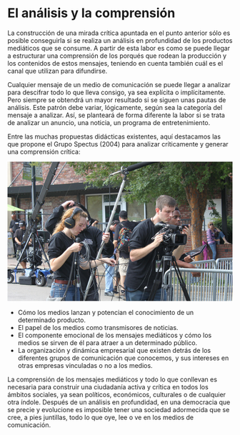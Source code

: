 # El análisis y la comprensión

La construcción de una mirada crítica apuntada en el punto anterior sólo es posible conseguirla si se realiza un análisis en profundidad de los productos mediáticos que se consume. A partir de esta labor es como se puede llegar a estructurar una comprensión de los porqués que rodean la producción y los contenidos de estos mensajes, teniendo en cuenta también cuál es el canal que utilizan para difundirse. 

Cualquier mensaje de un medio de comunicación se puede llegar a analizar para descifrar todo lo que lleva consigo, ya sea explícita o implícitamente. Pero siempre se obtendrá un mayor resultado si se siguen unas pautas de análisis. Este patrón debe variar, lógicamente, según sea la categoría del mensaje a analizar. Así, se planteará de forma diferente la labor si se trata de analizar un anuncio, una noticia, un programa de entretenimiento.


Entre las muchas propuestas didácticas existentes, aquí destacamos las que propone el Grupo Spectus (2004) para analizar críticamente y generar una comprensión crítica:

[![Análisis y comprensión. Licencia de Creative Commons 40.by-nc](img/El_analisis_y_la_comprension.jpg "Análisis y comprensión")](https://goo.gl/Mwxvbo)


*   Cómo los medios lanzan y potencian el conocimiento de un determinado producto.
*   El papel de los medios como transmisores de noticias.
*   El componente emocional de los mensajes mediáticos y cómo los medios se sirven de él para atraer a un determinado público.
*   La organización y dinámica empresarial que existen detrás de los diferentes grupos de comunicación que conocemos, y sus intereses en otras empresas vinculadas o no a los medios.

La comprensión de los mensajes mediáticos y todo lo que conllevan es necesaria para construir una ciudadanía activa y crítica en todos los ámbitos sociales, ya sean políticos, económicos, culturales o de cualquier otra índole. Después de un análisis en profundidad, en una democracia que se precie y evolucione es imposible tener una sociedad adormecida que se cree, a pies juntillas, todo lo que oye, lee o ve en los medios de comunicación. 

